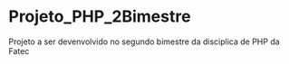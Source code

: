 # Projeto_PHP_2Bimestre
 Projeto a ser devenvolvido no segundo bimestre da disciplica de PHP da Fatec
